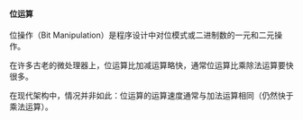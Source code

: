 #### 位运算
位操作（Bit Manipulation）是程序设计中对位模式或二进制数的一元和二元操作。

在许多古老的微处理器上，位运算比加减运算略快，通常位运算比乘除法运算要快很多。

在现代架构中，情况并非如此：位运算的运算速度通常与加法运算相同（仍然快于乘法运算）。
